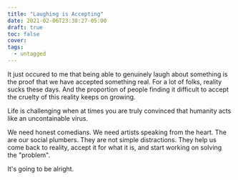 ```yaml
---
title: "Laughing is Accepting"
date: 2021-02-06T23:38:27-05:00
draft: true
toc: false
cover:
tags:
  - untagged
---
```


It just occured to me that being able to genuinely laugh about something is the proof that we have accepted
something real. For a lot of folks, reality sucks these days. And the proportion of people finding it
difficult to accept the cruelty of this reality keeps on growing.

Life is challenging when at times you are truly convinced that humanity acts like an uncontainable virus.

We need honest comedians. We need artists speaking from the heart. The are our social plumbers. They are not
simple distractions. They help us come back to reality, accept it for what it is, and start working on solving
the "problem".

It's going to be alright.
